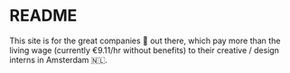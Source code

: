 # README

This site is for the great companies 🙌 out there, which pay more than the living wage (currently €9.11/hr without benefits) to their creative / design interns in Amsterdam 🇳🇱.
